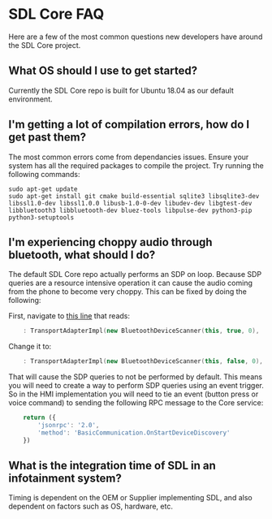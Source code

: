 # SDL Core FAQ

Here are a few of the most common questions new developers have around the SDL Core project. 

## What OS should I use to get started?
Currently the SDL Core repo is built for Ubuntu 18.04 as our default environment.

## I'm getting a lot of compilation errors, how do I get past them?
The most common errors come from dependancies issues. Ensure your system has all the required packages to compile the project. Try running the following commands:

```
sudo apt-get update
sudo apt-get install git cmake build-essential sqlite3 libsqlite3-dev libssl1.0-dev libssl1.0.0 libusb-1.0-0-dev libudev-dev libgtest-dev libbluetooth3 libbluetooth-dev bluez-tools libpulse-dev python3-pip python3-setuptools
```

## I'm experiencing choppy audio through bluetooth, what should I do?
The default SDL Core repo actually performs an SDP on loop. Because SDP queries are a resource intensive operation it can cause the audio coming from the phone to become very choppy. This can be fixed by doing the following:

First, navigate to [this line](https://github.com/smartdevicelink/sdl_core/blob/master/src/components/transport_manager/src/bluetooth/bluetooth_transport_adapter.cc#L61) that reads:

```c++
    : TransportAdapterImpl(new BluetoothDeviceScanner(this, true, 0),
```

Change it to:

```c++
    : TransportAdapterImpl(new BluetoothDeviceScanner(this, false, 0),
```
That will cause the SDP queries to not be performed by default. This means you will need to create a way to perform SDP queries using an event trigger. So in the HMI implementation you will need to tie an event (button press or voice command) to sending the following RPC message to the Core service:

```javascript
    return ({
        'jsonrpc': '2.0',
        'method': 'BasicCommunication.OnStartDeviceDiscovery'
    })
```
## What is the integration time of SDL in an infotainment system?
Timing is dependent on the OEM or Supplier implementing SDL, and also dependent on factors such as OS, hardware, etc.
